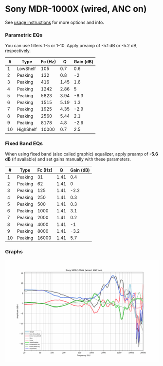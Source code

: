 # Sony MDR-1000X (wired, ANC on)
See [usage instructions](https://github.com/jaakkopasanen/AutoEq#usage) for more options and info.

### Parametric EQs
You can use filters 1-5 or 1-10. Apply preamp of -5.1 dB or -5.2 dB, respectively.

|   # | Type      |   Fc (Hz) |    Q |   Gain (dB) |
|-----|-----------|-----------|------|-------------|
|   1 | LowShelf  |       105 | 0.7  |         0.6 |
|   2 | Peaking   |       132 | 0.8  |        -2   |
|   3 | Peaking   |       416 | 1.45 |         1.6 |
|   4 | Peaking   |      1242 | 2.86 |         5   |
|   5 | Peaking   |      5823 | 3.94 |        -8.3 |
|   6 | Peaking   |      1515 | 5.19 |         1.3 |
|   7 | Peaking   |      1925 | 4.35 |        -2.9 |
|   8 | Peaking   |      2560 | 5.44 |         2.1 |
|   9 | Peaking   |      8178 | 4.8  |        -2.6 |
|  10 | HighShelf |     10000 | 0.7  |         2.5 |

### Fixed Band EQs
When using fixed band (also called graphic) equalizer, apply preamp of **-5.6 dB** (if available) and set gains manually with these parameters.

|   # | Type    |   Fc (Hz) |    Q |   Gain (dB) |
|-----|---------|-----------|------|-------------|
|   1 | Peaking |        31 | 1.41 |         0.4 |
|   2 | Peaking |        62 | 1.41 |         0   |
|   3 | Peaking |       125 | 1.41 |        -2.2 |
|   4 | Peaking |       250 | 1.41 |         0.3 |
|   5 | Peaking |       500 | 1.41 |         0.3 |
|   6 | Peaking |      1000 | 1.41 |         3.1 |
|   7 | Peaking |      2000 | 1.41 |         0.2 |
|   8 | Peaking |      4000 | 1.41 |        -1   |
|   9 | Peaking |      8000 | 1.41 |        -3.2 |
|  10 | Peaking |     16000 | 1.41 |         5.7 |

### Graphs
![](./Sony%20MDR-1000X%20(wired,%20ANC%20on).png)
